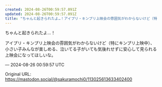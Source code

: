 ```yaml
---
created: 2024-08-26T00:59:57.091Z
updated: 2024-08-26T00:59:57.091Z
title: "ちゃんと起きられたよ…！アイプリ・キンプリ上映会の雰囲気がわからないけど（特にキ[...]"
---
```


<p>ちゃんと起きられたよ…！</p><p>アイプリ・キンプリ上映会の雰囲気がわからないけど（特にキンプリ上映中）、小さい子みんなが楽しめる、泣いてる子がいても気後れせずに安心して見られる上映会になってほしいな。</p>

&mdash; 2024-08-26 00:59:57 UTC

Original URL: https://mastodon.social/@sakuramochi0/113025613633402400
